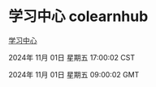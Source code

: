 # 学习中心 colearnhub
[学习中心](http://219.139.197.74:56308/colearnhub/)

2024年 11月 01日 星期五 17:00:02 CST

2024年 11月 01日 星期五 09:00:02 GMT
